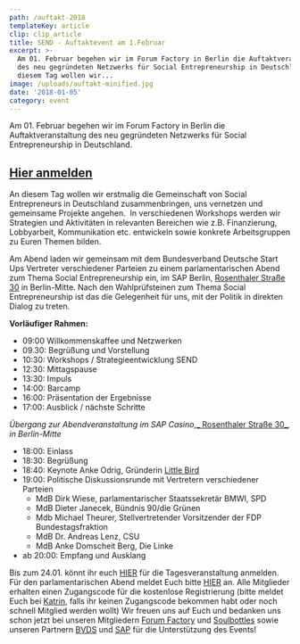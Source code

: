 ```yaml
---
path: /auftakt-2018
templateKey: article
clip: clip_article
title: SEND - Auftaktevent am 1.Februar
excerpt: >-
  Am 01. Februar begehen wir im Forum Factory in Berlin die Auftaktveranstaltung
  des neu gegründeten Netzwerks für Social Entrepreneurship in Deutschland. An
  diesem Tag wollen wir...
image: /uploads/auftakt-minified.jpg
date: '2018-01-05'
category: event
---
```

Am 01. Februar begehen wir im Forum Factory in Berlin die Auftaktveranstaltung des neu gegründeten Netzwerks für Social Entrepreneurship in Deutschland. 

## [Hier anmelden](https://www.eventbrite.com/e/send-auftaktevent-tickets-41754325311)

An diesem Tag wollen wir erstmalig die Gemeinschaft von Social Entrepreneurs in Deutschland zusammenbringen, uns vernetzen und gemeinsame Projekte angehen.  In verschiedenen Workshops werden wir Strategien und Aktivitäten in relevanten Bereichen wie z.B. Finanzierung, Lobbyarbeit, Kommunikation etc. entwickeln sowie konkrete Arbeitsgruppen zu Euren Themen bilden. 

Am Abend laden wir gemeinsam mit dem Bundesverband Deutsche Start Ups Vertreter verschiedener Parteien zu einem parlamentarischen Abend zum Thema Social Entrepreneurship ein,  im SAP Berlin, [Rosenthaler Straße 30](https://www.google.com/maps?q=Rosenthaler+Stra%C3%9Fe+30&entry=gmail&source=g) in Berlin-Mitte. Nach den Wahlprüfsteinen zum Thema Social Entrepreneurship ist das die Gelegenheit für uns, mit der Politik in direkten Dialog zu treten. 

**Vorläufiger Rahmen:**

* 09:00 Willkommenskaffee und Netzwerken
* 09.30: Begrüßung und Vorstellung
* 10:30: Workshops / Strategieentwicklung SEND
* 12:30: Mittagspause
* 13:30: Impuls
* 14:00: Barcamp 
* 16:00: Präsentation der Ergebnisse
* 17:00: Ausblick / nächste Schritte

_Übergang zur Abendveranstaltung im SAP Casino,_[_ Rosenthaler Straße 30_](https://www.google.com/maps?q=Rosenthaler+Stra%C3%9Fe+30&entry=gmail&source=g)_, in Berlin-Mitte_

* 18:00: Einlass 
* 18:30: Begrüßung 
* 18:40: Keynote Anke Odrig,  Gründerin [Little Bird](www.little-bird.de)
* 19:00: Politische Diskussionsrunde mit Vertretern verschiedener Parteien
  * MdB Dirk Wiese, parlamentarischer Staatssekretär BMWI, SPD
  * MdB Dieter Janecek, Bündnis 90/die Grünen
  * Mdb Michael Theurer, Stellvertretender Vorsitzender der FDP Bundestagsfraktion
  * MdB Dr. Andreas Lenz, CSU 
  * MdB Anke Domscheit Berg, Die Linke
* ab 20:00: Empfang und Ausklang

Bis zum 24.01. könnt ihr euch [HIER](https://www.eventbrite.com/e/send-auftaktevent-tickets-41754325311) für die Tagesveranstaltung anmelden. Für den parlamentarischen Abend meldet Euch bitte [HIER](https://www.eventbrite.de/e/politischer-dialog-zum-thema-social-entrepreneurship-tickets-42017476403?utm_term=eventurl_text) an. Alle Mitglieder erhalten einen Zugangscode für die kostenlose Registrierung (bitte meldet Euch bei [Katrin](mailto:katrin.elsemann@send-ev.de), falls ihr keinen Zugangscode bekommen habt oder noch schnell Mitglied werden wollt)
Wir freuen uns auf Euch und bedanken uns schon jetzt bei unseren Mitgliedern [Forum Factory](http://www.forum-factory.de/Eventgallerie-Seminar-und-Tagungslocation.1.0.html) und [Soulbottles](https://www.soulbottles.de/) sowie unseren Partnern [BVDS](https://deutschestartups.org/) und [SAP](https://www.sap.com/germany/index.html) für die Unterstützung des Events!
